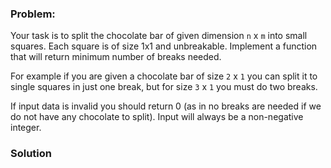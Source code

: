 ### Problem:
<p>Your task is to split the chocolate bar of given dimension <code>n</code> x <code>m</code> into small squares.
Each square is of size 1x1 and unbreakable.
Implement a function that will return minimum number of breaks needed.</p>
<p>For example if you are given a chocolate bar of size <code>2</code> x <code>1</code> you can split it to single squares in just one break, but for size <code>3</code> x <code>1</code> you must do two breaks.</p>
<p>If input data is invalid you should return 0 (as in no breaks are needed if we do not have any chocolate to split). Input will always be a non-negative integer.</p>

### Solution